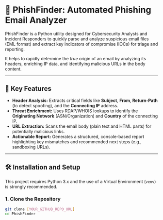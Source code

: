 # 🚨 PhishFinder: Automated Phishing Email Analyzer

PhishFinder is a Python utility designed for Cybersecurity Analysts and Incident Responders to quickly parse and analyze suspicious email files (EML format) and extract key indicators of compromise (IOCs) for triage and reporting.

It helps to rapidly determine the *true* origin of an email by analyzing its headers, enriching IP data, and identifying malicious URLs in the body content.

***

## 🎯 Key Features

* **Header Analysis:** Extracts critical fields like **Subject**, **From**, **Return-Path** (to detect spoofing), and the **Connecting IP** address.
* **Threat Enrichment:** Uses RDAP/WHOIS lookups to identify the **Originating Network** (ASN/Organization) and **Country** of the connecting IP.
* **URL Extraction:** Scans the email body (plain text and HTML parts) for potentially malicious links.
* **Actionable Report:** Generates a structured, console-based report highlighting key mismatches and recommended next steps (e.g., sandboxing URLs).

***

## 🛠️ Installation and Setup

This project requires Python 3.x and the use of a Virtual Environment (`venv`) is strongly recommended.

### 1. Clone the Repository

```bash
git clone [YOUR_GITHUB_REPO_URL]
cd PhishFinder